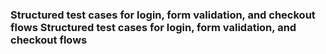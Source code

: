 ### Structured test cases for login, form validation, and checkout flows Structured test cases for login, form validation, and checkout flows
